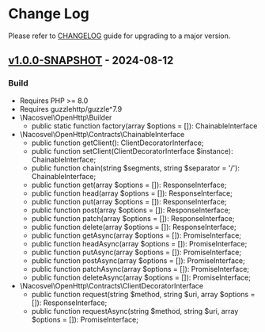 # Change Log

Please refer to [CHANGELOG](CHANGELOG.md) guide for upgrading to a major version.

## [v1.0.0-SNAPSHOT](../../releases/tag/v1.0.0-SNAPSHOT) - 2024-08-12

### Build

* Requires PHP >= 8.0
* Requires guzzlehttp/guzzle^7.9
* \Nacosvel\OpenHttp\Builder
  * public static function factory(array $options = []): ChainableInterface
* \Nacosvel\OpenHttp\Contracts\ChainableInterface
  * public function getClient(): ClientDecoratorInterface;
  * public function setClient(ClientDecoratorInterface $instance): ChainableInterface;
  * public function chain(string $segments, string $separator = '/'): ChainableInterface;
  * public function get(array $options = []): ResponseInterface;
  * public function head(array $options = []): ResponseInterface;
  * public function put(array $options = []): ResponseInterface;
  * public function post(array $options = []): ResponseInterface;
  * public function patch(array $options = []): ResponseInterface;
  * public function delete(array $options = []): ResponseInterface;
  * public function getAsync(array $options = []): PromiseInterface;
  * public function headAsync(array $options = []): PromiseInterface;
  * public function putAsync(array $options = []): PromiseInterface;
  * public function postAsync(array $options = []): PromiseInterface;
  * public function patchAsync(array $options = []): PromiseInterface;
  * public function deleteAsync(array $options = []): PromiseInterface;
* \Nacosvel\OpenHttp\Contracts\ClientDecoratorInterface
  * public function request(string $method, string $uri, array $options = []): ResponseInterface;
  * public function requestAsync(string $method, string $uri, array $options = []): PromiseInterface;
